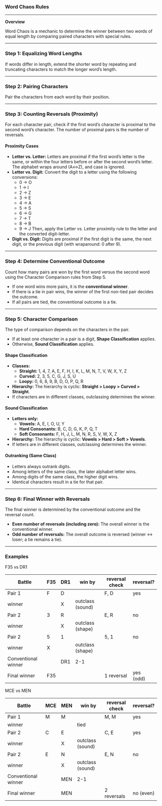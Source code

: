 ### Word Chaos Rules
---
**Overview**

Word Chaos is a mechanic to determine the winner between two words of equal length by comparing paired characters with special rules.

---
### Step 1: Equalizing Word Lengths

If words differ in length, extend the shorter word by repeating and truncating characters to match the longer word’s length.

---
### Step 2: Pairing Characters

Pair the characters from each word by their position.

---
### Step 3: Counting Reversals (Proximity)

For each character pair, check if the first word’s character is proximal to the second word’s character. The number of proximal pairs is the number of reversals.

#### Proximity Cases
* **Letter vs. Letter:** Letters are proximal if the first word’s letter is the same, or within the four letters before or after the second word’s letter. The alphabet wraps around (A↔Z), and case is ignored.
* **Letter vs. Digit:** Convert the digit to a letter using the following conversions:
    * 0 → O
    * 1 → I
    * 2 → Z
    * 3 → E
    * 4 → A
    * 5 → S
    * 6 → G
    * 7 → T
    * 8 → B
    * 9 → J
    Then, apply the Letter vs. Letter proximity rule to the letter and the converted digit-letter.
* **Digit vs. Digit:** Digits are proximal if the first digit is the same, the next digit, or the previous digit (with wraparound: 0 after 9).

---
### Step 4: Determine Conventional Outcome

Count how many pairs are won by the first word versus the second word using the Character Comparison rules from Step 5.
* If one word wins more pairs, it is the **conventional winner**.
* If there is a tie in pair wins, the winner of the first non-tied pair decides the outcome.
* If all pairs are tied, the conventional outcome is a tie.

---
### Step 5: Character Comparison

The type of comparison depends on the characters in the pair.
* If at least one character in a pair is a digit, **Shape Classification** applies.
* Otherwise, **Sound Classification** applies.

#### Shape Classification
* **Classes:**
    * **Straight:** 1, 4, 7, A, E, F, H, I, K, L, M, N, T, V, W, X, Y, Z
    * **Curved:** 2, 3, 5, C, G, J, S, U
    * **Loopy:** 0, 6, 8, 9, B, D, O, P, Q, R
* **Hierarchy:** The hierarchy is cyclic: **Straight > Loopy > Curved > Straight**.
* If characters are in different classes, outclassing determines the winner.

#### Sound Classification
* **Letters only:**
    * **Vowels:** A, E, I, O, U, Y
    * **Hard Consonants:** B, C, D, G, K, P, Q, T
    * **Soft Consonants:** F, H, J, L, M, N, R, S, V, W, X, Z
* **Hierarchy:** The hierarchy is cyclic: **Vowels > Hard > Soft > Vowels**.
* If letters are in different classes, outclassing determines the winner.

#### Outranking (Same Class)
* Letters always outrank digits.
* Among letters of the same class, the later alphabet letter wins.
* Among digits of the same class, the higher digit wins.
* Identical characters result in a tie for that pair.

---
### Step 6: Final Winner with Reversals

The final winner is determined by the conventional outcome and the reversal count.
* **Even number of reversals (including zero):** The overall winner is the conventional winner.
* **Odd number of reversals:** The overall outcome is reversed (winner ↔ loser; a tie remains a tie).

---

### Examples

F35 vs DR1

|Battle | F35| DR1 | win by | reversal check  | reversal? |
|-|-|-|-|-|-|
|Pair 1 | F | D | | F, D | yes |
|winner | | X | outclass (sound) | | |
|Pair 2 | 3 | R | | E, R | no |
|winner | | X | outclass (shape) | | |
|Pair 2 | 5 | 1 | | 5, 1 | no |
|winner | X |  | outclass (shape) | | |
| Conventional winner | | DR1 | 2-1 | | |
| Final winner | F35 | | | 1 reversal | yes (odd) |

MCE vs MEN

|Battle | MCE | MEN | win by | reversal check  | reversal? |
|-|-|-|-|-|-|
|Pair 1 | M | M | | M, M | yes |
|winner | |  | tied | | |
|Pair 2 | C | E | | C, E | yes |
|winner | | X | outclass (sound) | | |
|Pair 2 | E | N | | E, N | no |
|winner |  | X | outclass (sound) | | |
| Conventional winner | | MEN | 2-1 | | |
| Final winner |  | MEN | | 2 reversals | no (even) |
